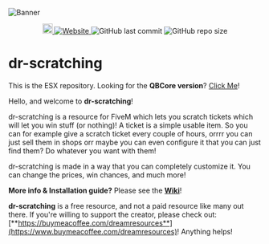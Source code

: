 ![Banner](https://i.iodine.gg/cjge3.png)
<p align="center">
  <a href="https://discord.gg/8UXzMwBEdX">
    <img alt="Dicord" height="20" src="https://img.shields.io/discord/855953501774807060?label=Discord&logo=Discord&logoColor=white">
  </a>
  <a href="https://forum.cfx.re/t/free-scratch-card-esx/3461621">
    <img alt="Website" src="https://img.shields.io/website?down_color=red&down_message=Offline&label=FiveM%20Forum&up_message=Check%20it&url=https%3A%2F%2Fforum.cfx.re%2Ft%2Ffree-scratch-card-esx%2F3461621">
  </a>
  <img alt="GitHub last commit" src="https://img.shields.io/github/last-commit/xDreamLand/dr-scratching">
  <img alt="GitHub repo size" src="https://img.shields.io/github/repo-size/xDreamLand/dr-scratching">
</p>

# dr-scratching
This is the ESX repository. Looking for the **QBCore version**? [Click Me](https://github.com/xDreamLand/dr-scratching-qbcore)!

Hello, and welcome to **dr-scratching**! 

dr-scratching is a resource for FiveM which lets you scratch tickets which will let you win stuff (or nothing)! A ticket is a simple usable item. So you can for example give a scratch ticket every couple of hours, orrrr you can just sell them in shops orr maybe you can even configure it that you can just find them? Do whatever you want with them!

dr-scratching is made in a way that you can completely customize it. You can change the prices, win chances, and much more!

**More info & Installation guide?** Please see the [**Wiki**](https://github.com/xDreamLand/dr-scratching/wiki)!

**dr-scratching** is a free resource, and not a paid resource like many out there. If you're willing to support the creator, please check out: [**https://buymeacoffee.com/dreamresources**](https://www.buymeacoffee.com/dreamresources)! Anything helps!
